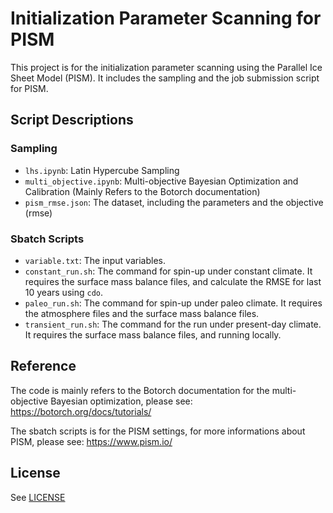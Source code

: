 # Initialization Parameter Scanning for PISM

This project is for the initialization parameter scanning using the Parallel Ice Sheet Model (PISM). It includes the sampling and the job submission script for PISM.

## Script Descriptions

### Sampling

- `lhs.ipynb`: Latin Hypercube Sampling
- `multi_objective.ipynb`: Multi-objective Bayesian Optimization and Calibration (Mainly Refers to the Botorch documentation)
- `pism_rmse.json`: The dataset, including the parameters and the objective (rmse)

### Sbatch Scripts

- `variable.txt`: The input variables.
- `constant_run.sh`: The command for spin-up under constant climate. It requires the surface mass balance files, and calculate the RMSE for last 10 years using `cdo`. 
- `paleo_run.sh`: The command for spin-up under paleo climate. It requires the atmosphere files and the surface mass balance files.
- `transient_run.sh`: The command for the run under present-day climate. It requires the surface mass balance files, and running locally.

## Reference

The code is mainly refers to the Botorch documentation for the multi-objective Bayesian optimization, please see: https://botorch.org/docs/tutorials/

The sbatch scripts is for the PISM settings, for more informations about PISM, please see:  https://www.pism.io/

## License

See [LICENSE](LICENSE)
